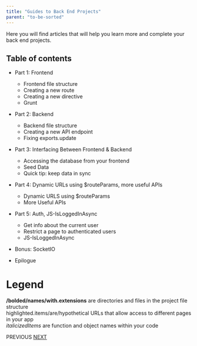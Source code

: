 ```yaml
---
title: "Guides to Back End Projects"
parent: "to-be-sorted"
---
```


Here you will find articles that will help you learn more and complete your back end projects.

## Table of contents

*   Part 1: Frontend
    *   <a>Frontend file structure</a>
    *   <a>Creating a new route</a>
    *   <a>Creating a new directive</a>
    *   <a>Grunt</a>
*   Part 2: Backend

    *   <a>Backend file structure</a>
    *   <a>Creating a new API endpoint</a>
    *   <a>Fixing exports.update</a>
*   Part 3: Interfacing Between Frontend & Backend

    *   <a>Accessing the database from your frontend</a>
    *   <a>Seed Data</a>
    *   <a>Quick tip: keep data in sync</a>
*   Part 4: Dynamic URLs using $routeParams, more useful APIs

    *   <a>Dynamic URLS using $routeParams</a>
    *   <a>More Useful APIs</a>
*   Part 5: Auth, JS-IsLoggedInAsync

    *   <a>Get info about the current user</a>
    *   <a>Restrict a page to authenticated users</a>
    *   <a>JS-IsLoggedInAsync</a>
*   <a>Bonus: SocketIO</a>

*   <a>Epilogue</a>

# Legend

**/bolded/names/with.extensions** are directories and files in the project file structure  
<a>highlighted.items/are/hypothetical</a> URLs that allow access to different pages in your app  
_italicizedItems_ are function and object names within your code

<a>PREVIOUS</a> [NEXT](http://forum.freecodecamp.com/t/front-end-file-structure/14266)
